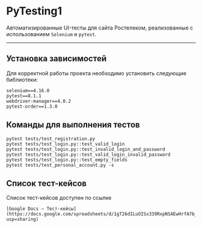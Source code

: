 # PyTesting1

Автоматизированные UI-тесты для сайта Ростелеком, реализованные с использованием `Selenium` и `pytest`.

---

## Установка зависимостей

Для корректной работы проекта необходимо установить следующие библиотеки:


```
selenium==4.16.0
pytest==8.1.1
webdriver-manager==4.0.2
pytest-order==1.3.0
```

## Команды для выполнения тестов

```
pytest tests/test_registration.py
pytest tests/test_login.py::test_valid_login
pytest tests/test_login.py::test_invalid_login_and_password
pytest tests/test_login.py::test_valid_login_invalid_password
pytest tests/test_login.py::test_empty_fields
pytest tests/test_personal_account.py -s
```

## Список тест-кейсов

Список тест-кейсов доступен по ссылке 

```
[Google Docs — Тест-кейсы](https://docs.google.com/spreadsheets/d/1gT26dILuOISx339RxpNSAEwHrfA7b_QKlpOJBozDexc/edit?usp=sharing)
```